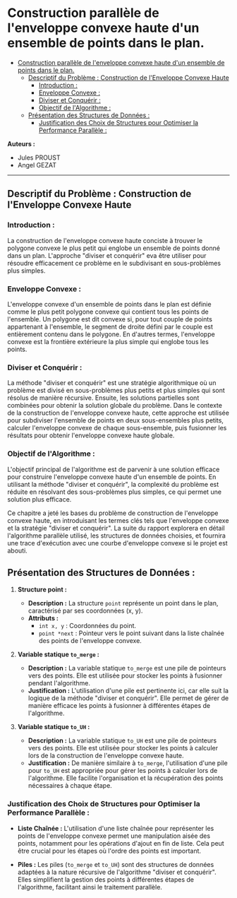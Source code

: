 # Construction parallèle de l'enveloppe convexe haute d'un ensemble de points dans le plan.
- [Construction parallèle de l'enveloppe convexe haute d'un ensemble de points dans le plan.](#construction-parallèle-de-lenveloppe-convexe-haute-dun-ensemble-de-points-dans-le-plan)
	- [Descriptif du Problème : Construction de l'Enveloppe Convexe Haute](#descriptif-du-problème--construction-de-lenveloppe-convexe-haute)
		- [Introduction :](#introduction-)
		- [Enveloppe Convexe :](#enveloppe-convexe-)
		- [Diviser et Conquérir :](#diviser-et-conquérir-)
		- [Objectif de l'Algorithme :](#objectif-de-lalgorithme-)
	- [Présentation des Structures de Données :](#présentation-des-structures-de-données-)
		- [Justification des Choix de Structures pour Optimiser la Performance Parallèle :](#justification-des-choix-de-structures-pour-optimiser-la-performance-parallèle-)


**Auteurs :**
- Jules PROUST
- Angel GEZAT

--- 
## Descriptif du Problème : Construction de l'Enveloppe Convexe Haute

### Introduction :

La construction de l'enveloppe convexe haute conciste à trouver le polygone convexe le plus petit qui englobe un ensemble de points donné dans un plan. L'approche "diviser et conquérir" eva être utiliser pour résoudre efficacement ce problème en le subdivisant en sous-problèmes plus simples.

### Enveloppe Convexe :

L'enveloppe convexe d'un ensemble de points dans le plan est définie comme le plus petit polygone convexe qui contient tous les points de l'ensemble. Un polygone est dit convexe si, pour tout couple de points appartenant à l'ensemble, le segment de droite défini par le couple est entièrement contenu dans le polygone. En d'autres termes, l'enveloppe convexe est la frontière extérieure la plus simple qui englobe tous les points.

### Diviser et Conquérir :

La méthode "diviser et conquérir" est une stratégie algorithmique où un problème est divisé en sous-problèmes plus petits et plus simples qui sont résolus de manière récursive. Ensuite, les solutions partielles sont combinées pour obtenir la solution globale du problème. Dans le contexte de la construction de l'enveloppe convexe haute, cette approche est utilisée pour subdiviser l'ensemble de points en deux sous-ensembles plus petits, calculer l'enveloppe convexe de chaque sous-ensemble, puis fusionner les résultats pour obtenir l'enveloppe convexe haute globale.

### Objectif de l'Algorithme :

L'objectif principal de l'algorithme est de parvenir à une solution efficace pour construire l'enveloppe convexe haute d'un ensemble de points. En utilisant la méthode "diviser et conquérir", la complexité du problème est réduite en résolvant des sous-problèmes plus simples, ce qui permet une solution plus efficace.

Ce chapitre a jeté les bases du problème de construction de l'enveloppe convexe haute, en introduisant les termes clés tels que l'enveloppe convexe et la stratégie "diviser et conquérir". La suite du rapport explorera en détail l'algorithme parallèle utilisé, les structures de données choisies, et fournira une trace d'exécution avec une courbe d'enveloppe convexe si le projet est abouti.


## Présentation des Structures de Données :

1. **Structure point :**
    - **Description :** La structure `point` représente un point dans le plan, caractérisé par ses coordonnées (x, y).
    - **Attributs :**
        - `int x, y` : Coordonnées du point.
        - `point *next` : Pointeur vers le point suivant dans la liste chaînée des points de l'enveloppe convexe.

2. **Variable statique `to_merge` :**
    - **Description :** La variable statique `to_merge` est une pile de pointeurs vers des points. Elle est utilisée pour stocker les points à fusionner pendant l'algorithme.
    - **Justification :** L'utilisation d'une pile est pertinente ici, car elle suit la logique de la méthode "diviser et conquérir". Elle permet de gérer de manière efficace les points à fusionner à différentes étapes de l'algorithme.

3. **Variable statique `to_UH` :**
    - **Description :** La variable statique `to_UH` est une pile de pointeurs vers des points. Elle est utilisée pour stocker les points à calculer lors de la construction de l'enveloppe convexe haute.
    - **Justification :** De manière similaire à `to_merge`, l'utilisation d'une pile pour `to_UH` est appropriée pour gérer les points à calculer lors de l'algorithme. Elle facilite l'organisation et la récupération des points nécessaires à chaque étape.

### Justification des Choix de Structures pour Optimiser la Performance Parallèle :

- **Liste Chaînée :** L'utilisation d'une liste chaînée pour représenter les points de l'enveloppe convexe permet une manipulation aisée des points, notamment pour les opérations d'ajout en fin de liste. Cela peut être crucial pour les étapes où l'ordre des points est important.

- **Piles :** Les piles (`to_merge` et `to_UH`) sont des structures de données adaptées à la nature récursive de l'algorithme "diviser et conquérir". Elles simplifient la gestion des points à différentes étapes de l'algorithme, facilitant ainsi le traitement parallèle.

